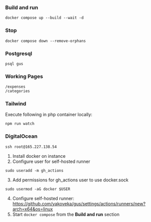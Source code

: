 ### Build and run
```
docker compose up --build --wait -d
```

### Stop
```
docker compose down --remove-orphans
```

### Postgresql
```
psql gus
```

### Working Pages
```
/expenses
/categories
```

### Tailwind
Execute following in php container locally:
```
npm run watch 
```

### DigitalOcean
```
ssh root@165.227.138.54
```
1. Install docker on instance
2. Configure user for self-hosted runner
```
sudo useradd -m gh_actions
```
3. Add permissions for gh_actions user to use docker.sock
```
sudo usermod -aG docker $USER
```
4. Configure self-hosted runner:
https://github.com/yakoveka/gus/settings/actions/runners/new?arch=x64&os=linux
5. Start `docker compose` from the **Build and run** section
